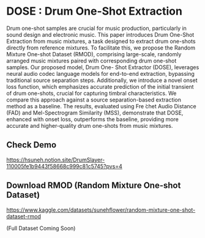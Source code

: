 # DOSE : Drum One-Shot Extraction
Drum one-shot samples are crucial for music production, particularly in sound design and electronic music. This paper introduces Drum One-Shot Extraction from music mixtures, a task designed to extract drum one-shots directly from reference mixtures. To facilitate this, we propose the Random Mixture One-shot Dataset (RMOD), comprising large-scale, randomly arranged music mixtures paired with corresponding drum one-shot samples. Our proposed model, Drum One- Shot Extractor (DOSE), leverages neural audio codec language models for end-to-end extraction, bypassing traditional source separation steps. Additionally, we introduce a novel onset loss function, which emphasizes accurate prediction of the initial transient of drum one-shots, crucial for capturing timbral characteristics. We compare this approach against a source separation-based extraction method as a baseline. The results, evaluated using Fre ́chet Audio Distance (FAD) and Mel-Spectrogram Similarity (MSS), demonstrate that DOSE, enhanced with onset loss, outperforms the baseline, providing more accurate and higher-quality drum one-shots from music mixtures. 
<!-- ## How to Run -->
<!-- 
1. **Clone the Repository:**
   ```bash
   git clone https://github.com/HSUNEH/DOSE.git
   cd DOSE
2. **Install Dependencies**
    ```bash
    pip install -r requirements.txt
3. **Evaluation**
    ```bash
    python evaluate.py --model_path /path/to/trained/model --test_data /path/to/test/data -->

## Check Demo 
https://hsuneh.notion.site/DrumSlayer-110005fe1b9443f58668c999c81c5745?pvs=4

## Download RMOD (Random Mixture One-shot Dataset)
https://www.kaggle.com/datasets/sunehflower/random-mixture-one-shot-dataset-rmod


(Full Dataset Coming Soon)
